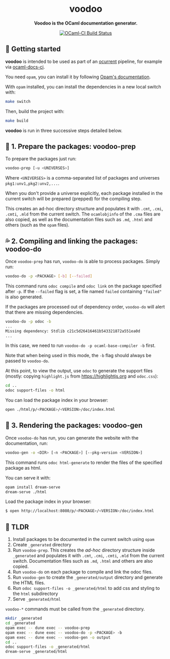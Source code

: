 <h1 align="center">
  voodoo
</h1>

<p align="center">
  <strong>Voodoo is the OCaml documentation generator.</strong>
</p>

<p align="center">
  <a href="https://ocaml.ci.dev/github/ocaml-doc/voodoo">
    <img src="https://img.shields.io/endpoint?url=https%3A%2F%2Fci.ocamllabs.io%2Fbadge%2Focaml-doc%2Fvoodoo%2Fmain&logo=ocaml" alt="OCaml-CI Build Status" />
  </a>
</p>

## :rocket: Getting started

**voodoo** is intended to be used as part of an
[ocurrent](https://github.com/ocurrent/ocurrent) pipeline, for example
via [ocaml-docs-ci](https://github.com/ocurrent/ocaml-docs-ci).

You need `opam`, you can install it by following [Opam's documentation](https://opam.ocaml.org/doc/Install.html).

With `opam` installed, you can install the dependencies in a new local switch with:

```bash
make switch
```

Then, build the project with:

```bash
make build
```

**voodoo** is run in three successive steps detailed below.

## :seedling: 1. Prepare the packages: voodoo-prep

To prepare the packages just run:

```sh
voodoo-prep [-u <UNIVERSES>]
```

Where `<UNIVERSES>` is a comma-separated list of packages and universes `pkg1:unv1,pkg2:unv2,...`.

When you don't provide a universe explicitly, each package installed in the current switch will be prepared (prepped) for the compiling step.

This creates an ad-hoc directory structure and populates it with `.cmt`, `.cmi`, `.cmti`, `.mld` from the current switch.
The `ocamlobjinfo` of the `.cma` files are also copied, as well as the documentation files such as `.md`, `.html` and others (such as the `opam` files). 


## :sweat_drops: 2. Compiling and linking the packages: voodoo-do

Once `voodoo-prep` has run, `voodoo-do` is able to process packages. Simply run:

```sh
voodoo-do -p <PACKAGE> [-b] [--failed]
```

This command runs `odoc compile` and `odoc link` on the package specified after `-p`.
If the `--failed` flag is set, a file named `failed` containing `"failed"` is also generated.

If the packages are processed out of dependency order, `voodoo-do` will alert that there are missing dependencies.

```sh
voodoo-do -p odoc -b
...
Missing dependency: Stdlib c21c5d26416461b543321872a551ea0d
...
```

In this case, we need to run `voodoo-do -p ocaml-base-compiler -b` first.

Note that when being used in this mode, the `-b` flag should always be passed to `voodoo-do`.

At this point, to view the output, use `odoc` to generate the support files (mostly: copying `highlight.js` from https://highlightjs.org and `odoc.css`):

```bash
cd ..
odoc support-files -o html
```

You can load the package index in your browser:

```sh
open ./html/p/<PACKAGE>/<VERSION>/doc/index.html
```

## :deciduous_tree: 3. Rendering the packages: voodoo-gen

Once `voodoo-do` has run, you can generate the website with the documentation, run:

```bash
voodoo-gen -o <DIR> [-n <PACKAGE>] [--pkg-version <VERSION>]
```

This command runs `odoc html-generate` to render the files of the specified package as html.

You can serve it with:

```bash
opam install dream-serve
dream-serve ./html
```

Load the package index in your browser:

```bash
$ open http://localhost:8080/p/<PACKAGE>/<VERSION>/doc/index.html
```

## :horse_racing: TLDR

1. Install packages to be documented in the current switch using `opam`
1. Create `_generated` directory
1. Run `voodoo-prep`. This creates the _ad-hoc_ directory structure inside `_generated` and populates it with `.cmt`, `.cmi`, `.cmti`, `.mld` from the current switch. Documentation files such as `.md`, `.html` and others are also copied.
1. Run `voodoo-do` on each package to compile and link the odoc files.
1. Run `voodoo-gen` to create the `_generated/output` directory and generate the HTML files.
1. Run `odoc support-files -o _generated/html` to add css and styling to the `html` subdirectory
1. Serve `_generated/html`

`voodoo-*` commands must be called from the `_generated` directory.

```sh
mkdir _generated
cd _generated
opam exec -- dune exec -- voodoo-prep
opam exec -- dune exec -- voodoo-do -p <PACKAGE> -b
opam exec -- dune exec -- voodoo-gen -o output
cd ..
odoc support-files -o _generated/html
dream-serve _generated/html
```
